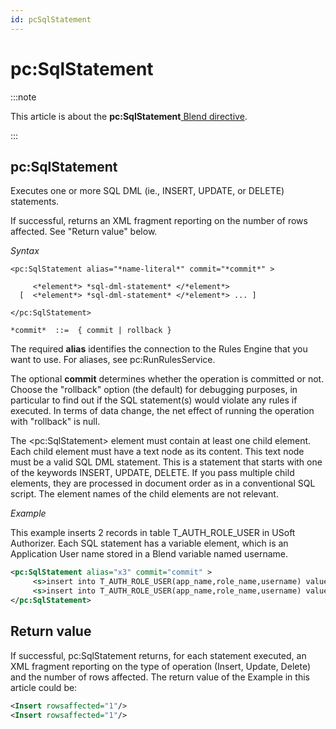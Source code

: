 ```yaml
---
id: pcSqlStatement
---
```


# pc:SqlStatement




:::note

This article is about the **pc:SqlStatement**[ Blend directive](/Repositories/Blend_directives).

:::

## **pc:SqlStatement**

Executes one or more SQL DML (ie., INSERT, UPDATE, or DELETE) statements.

If successful, returns an XML fragment reporting on the number of rows affected. See "Return value" below.

*Syntax*

```
<pc:SqlStatement alias="*name-literal*" commit="*commit*" >

     <*element*> *sql-dml-statement* </*element*>
  [  <*element*> *sql-dml-statement* </*element*> ... ]

</pc:SqlStatement>

*commit*  ::=  { commit | rollback }
```

The required **alias** identifies the connection to the Rules Engine that you want to use. For aliases, see pc:RunRulesService.

The optional **commit** determines whether the operation is committed or not. Choose the "rollback" option (the default) for debugging purposes, in particular to find out if the SQL statement(s) would violate any rules if executed. In terms of data change, the net effect of running the operation with "rollback" is null.

The \<pc:SqlStatement> element must contain at least one child element. Each child element must have a text node as its content. This text node must be a valid SQL DML statement. This is a statement that starts with one of the keywords INSERT, UPDATE, DELETE. If you pass multiple child elements, they are processed in document order as in a conventional SQL script. The element names of the child elements are not relevant. 

*Example*

This example inserts 2 records in table T_AUTH_ROLE_USER in USoft Authorizer. Each SQL statement has a variable element, which is an Application User name stored in a Blend variable named username.

```xml
<pc:SqlStatement alias="x3" commit="commit" >
     <s>insert into T_AUTH_ROLE_USER(app_name,role_name,username) values('MY_APP','DEVELOPER','<pc:value-of select="$username"/>')</s>
     <s>insert into T_AUTH_ROLE_USER(app_name,role_name,username) values('MY_APP','PLANNER','<pc:value-of select="$username"/>')</s>
</pc:SqlStatement>
```

## Return value

If successful, pc:SqlStatement returns, for each statement executed, an XML fragment reporting on the type of operation (Insert, Update, Delete) and the number of rows affected. The return value of the Example in this article could be:

```xml
<Insert rowsaffected="1"/>
<Insert rowsaffected="1"/>
```

 